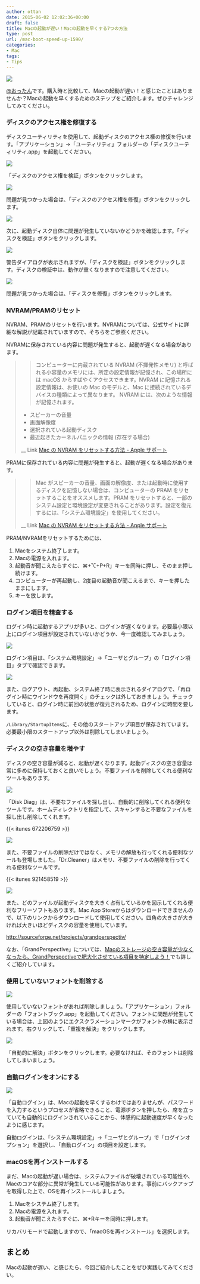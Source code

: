 ```yaml
---
author: ottan
date: 2015-06-02 12:02:36+00:00
draft: false
title: Macの起動が遅い！Macの起動を早くする7つの方法
type: post
url: /mac-boot-speed-up-1590/
categories:
- Mac
tags:
- Tips
---
```


![](/images/2015/06/150601-556c56766d7f6.jpg)






[@おったん](https://twitter.com/ottanxyz)です。購入時と比較して、Macの起動が遅い！と感じたことはありませんか？Macの起動を早くするためのステップをご紹介します。ぜひチャレンジしてみてください。





### ディスクのアクセス権を修復する





ディスクユーティリティを使用して、起動ディスクのアクセス権の修復を行います。「アプリケーション」→「ユーティリティ」フォルダーの「ディスクユーティリティ.app」を起動してください。





![](/images/2015/06/150601-556c56779412e.png)






「ディスクのアクセス権を検証」ボタンをクリックします。





![](/images/2015/06/150601-556c567a2d0e8.png)






問題が見つかった場合は、「ディスクのアクセス権を修復」ボタンをクリックします。





![](/images/2015/06/150601-556c567cd0a37.png)






次に、起動ディスク自体に問題が発生していないかどうかを確認します。「ディスクを検証」ボタンをクリックします。





![](/images/2015/06/150601-556c567f549fb.png)






警告ダイアログが表示されますが、「ディスクを検証」ボタンをクリックします。ディスクの検証中は、動作が重くなりますので注意してください。





![](/images/2015/06/150601-556c5681c81ba.png)






問題が見つかった場合は、「ディスクを修復」ボタンをクリックします。





### NVRAM/PRAMのリセット





NVRAM、PRAMのリセットを行います。NVRAMについては、公式サイトに詳細な解説が記載されていますので、そちらをご参照ください。





NVRAMに保存されている内容に問題が発生すると、起動が遅くなる場合があります。





<blockquote>

> 
> コンピューターに内蔵されている NVRAM (不揮発性メモリ) と呼ばれる小容量のメモリには、所定の設定情報が記憶され、この場所には macOS からすばやくアクセスできます。NVRAM に記憶される設定情報は、お使いの Mac のモデルと、Mac に接続されているデバイスの種類によって異なります。
NVRAM には、次のような情報が記憶されます。

> 
> 
  * スピーカーの音量
  * 画面解像度
  * 選択されている起動ディスク
  * 最近起きたカーネルパニックの情報 (存在する場合)


> 
> 
__ Link [Mac の NVRAM をリセットする方法 - Apple サポート](https://support.apple.com/ja-jp/HT204063)
</blockquote>





PRAMに保存されている内容に問題が発生すると、起動が遅くなる場合があります。





<blockquote>

> 
> Mac がスピーカーの音量、画面の解像度、または起動時に使用するディスクを記憶しない場合は、コンピューターの PRAM をリセットすることをオススメします。PRAM をリセットすると、一部のシステム設定と環境設定が変更されることがあります。設定を復元するには、「システム環境設定」を使用してください。
> 
> 
__ Link [Mac の NVRAM をリセットする方法 - Apple サポート](https://support.apple.com/ja-jp/HT204063)
</blockquote>





PRAM/NVRAMをリセットするためには、






  1. Macをシステム終了します。
  2. Macの電源を入れます。
  3. 起動音が聞こえたらすぐに、⌘+⌥+P+R」キーを同時に押し、そのまま押し続けます。
  4. コンピューターが再起動し、2度目の起動音が聞こえるまで、キーを押したままにします。
  5. キーを放します。




### ログイン項目を精査する





ログイン時に起動するアプリが多いと、ログインが遅くなります。必要最小限以上にログイン項目が設定されていないかどうか、今一度確認してみましょう。





![](/images/2015/06/150601-556c66ba23b06.png)






ログイン項目は、「システム環境設定」→「ユーザとグループ」の「ログイン項目」タブで確認できます。





![](/images/2015/06/150601-556c66bd53807.png)






また、ログアウト、再起動、システム終了時に表示されるダイアログで、「再ログイン時にウインドウを再度開く」のチェックは外しておきましょう。チェックしていると、ログイン時に前回の状態が復元されるため、ログインに時間を要します。





`/Library/StartupItems`に、その他のスタートアップ項目が保存されています。必要最小限のスタートアップ以外は削除してしまいましょう。





### ディスクの空き容量を増やす





ディスクの空き容量が減ると、起動が遅くなります。起動ディスクの空き容量は常に多めに保持しておくと良いでしょう。不要ファイルを削除してくれる便利なツールもあります。





![](/images/2015/06/150601-556c66bf5729f.png)






「Disk Diag」は、不要なファイルを探し出し、自動的に削除してくれる便利なツールです。ホームディレクトリを指定して、スキャンすると不要なファイルを探し出し削除してくれます。



{{< itunes 672206759 >}}



![](/images/2015/06/150601-556c66c3a383e.png)






また、不要ファイルの削除だけではなく、メモリの解放も行ってくれる便利なツールも登場しました。「Dr.Cleaner」はメモリ、不要ファイルの削除を行ってくれる便利なツールです。



{{< itunes 921458519 >}}



![](/images/2015/06/150601-556c66c7bbeac.png)






また、どのファイルが起動ディスクを大きく占有しているかを図示してくれる便利なフリーソフトもあります。Mac App Storeからはダウンロードできませんので、以下のリンクからダウンロードして使用してください。四角の大きさが大きければ大きいほどディスクの容量を使用しています。



http://sourceforge.net/projects/grandperspectiv/



なお、「GrandPerspective」については、[Macのストレージの空き容量が少なくなったら、GrandPerspectiveで肥大化させている項目を特定しよう！](https://ottan.xyz/mac-storage-grandperspective-3482/)でも詳しくご紹介しています。





### 使用していないフォントを削除する





![](/images/2015/06/150602-556d855247cf0.png)






使用していないフォントがあれば削除しましょう。「アプリケーション」フォルダーの「フォントブック.app」を起動してください。フォントに問題が発生している場合は、上図のようにエクスクラメーションマークがフォントの横に表示されます。右クリックして、「重複を解決」をクリックします。





![](/images/2015/06/150602-556d855672ca2.png)






「自動的に解決」ボタンをクリックします。必要なければ、そのフォントは削除してしまいましょう。





### 自動ログインをオンにする





![](/images/2015/06/150602-556d882579a8f.png)






「自動ログイン」は、Macの起動を早くするわけではありませんが、パスワードを入力するというプロセスが省略できること、電源ボタンを押したら、席を立っていても自動的にログインされていることから、体感的に起動速度が早くなったように感じます。





自動ログインは、「システム環境設定」→「ユーザとグループ」で「ログインオプション」を選択し、「自動ログイン」の項目を設定します。





### macOSを再インストールする





まだ、Macの起動が遅い場合は、システムファイルが破壊されている可能性や、Macのコアな部分に異常が発生している可能性があります。事前にバックアップを取得した上で、OSを再インストールしましょう。






  1. Macをシステム終了します。
  2. Macの電源を入れます。
  3. 起動音が聞こえたらすぐに、⌘+Rキーを同時に押します。




リカバリモードで起動しますので、「macOSを再インストール」を選択します。





## まとめ





Macの起動が遅い、と感じたら、今回ご紹介したことをぜひ実践してみてください。

